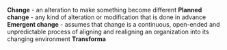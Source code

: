 **Change** - an alteration to make something become different
**Planned change** - any kind of alteration or modification that is done in advance
**Emergent change** - assumes that change is a continuous, open-ended and unpredictable process of aligning and realigning an organization into its changing environment
**Transforma**